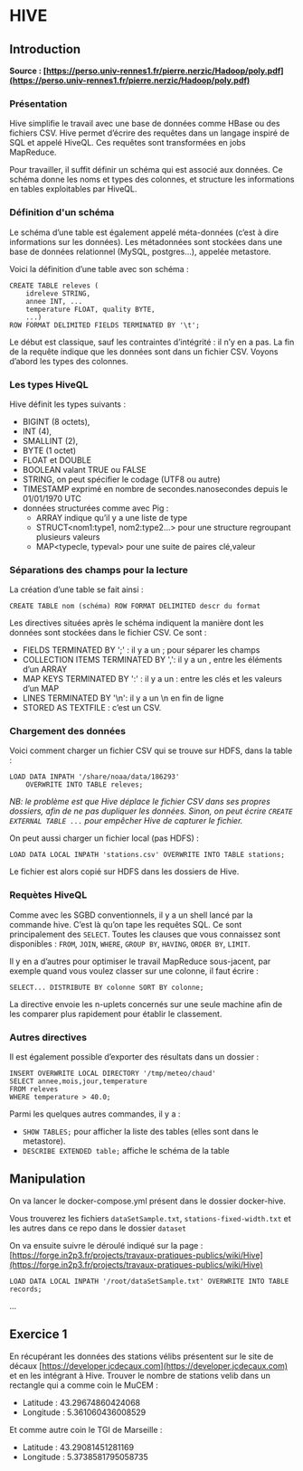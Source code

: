 # HIVE

## Introduction

**Source : [https://perso.univ-rennes1.fr/pierre.nerzic/Hadoop/poly.pdf](https://perso.univ-rennes1.fr/pierre.nerzic/Hadoop/poly.pdf)**

### Présentation

Hive simplifie le travail avec une base de données comme HBase ou des fichiers CSV. Hive permet d’écrire des requêtes
dans un langage inspiré de SQL et appelé HiveQL. Ces requêtes sont transformées en jobs MapReduce.

Pour travailler, il suffit définir un schéma qui est associé aux données. Ce schéma donne les noms et types des colonnes, et structure les informations en tables exploitables par HiveQL.

### Définition d'un schéma

Le schéma d’une table est également appelé méta-données (c’est à dire informations sur les données). Les métadonnées
sont stockées dans une base de données relationnel (MySQL, postgres...), appelée metastore.

Voici la définition d’une table avec son schéma :

	CREATE TABLE releves (
		idreleve STRING,
		annee INT, ...
		temperature FLOAT, quality BYTE,
		...)
	ROW FORMAT DELIMITED FIELDS TERMINATED BY '\t';
	
Le début est classique, sauf les contraintes d’intégrité : il n’y en a pas. La fin de la requête indique que les données sont dans un fichier CSV. Voyons d’abord les types des colonnes.

### Les types HiveQL

Hive définit les types suivants :

* BIGINT (8 octets),
* INT (4),
* SMALLINT (2),
* BYTE (1 octet)
* FLOAT et DOUBLE
* BOOLEAN valant TRUE ou FALSE
* STRING, on peut spécifier le codage (UTF8 ou autre)
* TIMESTAMP exprimé en nombre de secondes.nanosecondes depuis le 01/01/1970 UTC
* données structurées comme avec Pig :
	* ARRAY<type>
	indique qu’il y a une liste de
	type
	* STRUCT<nom1:type1, nom2:type2...>
	pour une structure regroupant plusieurs valeurs
	* MAP<typecle, typeval>
	pour une suite de paires clé,valeur
	
### Séparations des champs pour la lecture

La création d’une table se fait ainsi :

	CREATE TABLE nom (schéma) ROW FORMAT DELIMITED descr du format

Les directives situées après le schéma indiquent la manière dont les données sont stockées dans le fichier CSV. Ce sont :

* FIELDS TERMINATED BY ';' : il y a un ; pour séparer les champs
* COLLECTION ITEMS TERMINATED BY ',': il y a un , entre les éléments d’un ARRAY
* MAP KEYS TERMINATED BY ':' : il y a un : entre les clés et les valeurs d’un MAP
* LINES TERMINATED BY '\n': il y a un \n en fin de ligne
* STORED AS TEXTFILE : c’est un CSV.

### Chargement des données

Voici comment charger un fichier CSV qui se trouve sur HDFS, dans la table :

	LOAD DATA INPATH '/share/noaa/data/186293' 
		OVERWRITE INTO TABLE releves;

*NB: le problème est que Hive
déplace le fichier CSV dans ses propres dossiers, afin de ne pas dupliquer les données. Sinon, on peut écrire
`CREATE EXTERNAL TABLE ...`
pour empêcher Hive de capturer le fichier.*

On peut aussi charger un fichier local (pas HDFS) :

	LOAD DATA LOCAL INPATH 'stations.csv' OVERWRITE INTO TABLE stations;

Le fichier est alors copié sur HDFS dans les dossiers de Hive.

### Requètes HiveQL

Comme avec les SGBD conventionnels, il y a un shell lancé par la commande
hive. C’est là qu’on tape les requêtes
SQL. Ce sont principalement des `SELECT`. Toutes les clauses que vous connaissez sont disponibles : `FROM`, `JOIN`, `WHERE`, `GROUP BY`, `HAVING`, `ORDER BY`, `LIMIT`.

Il y en a d’autres pour optimiser le travail MapReduce sous-jacent, par exemple quand vous voulez classer sur une
colonne, il faut écrire :

	SELECT... DISTRIBUTE BY colonne SORT BY colonne;
	
La directive envoie les n-uplets concernés sur une seule machine afin de les comparer plus rapidement pour établir le
classement.

### Autres directives

Il est également possible d’exporter des résultats dans un dossier :

	INSERT OVERWRITE LOCAL DIRECTORY '/tmp/meteo/chaud'
	SELECT annee,mois,jour,temperature
	FROM releves
	WHERE temperature > 40.0;

Parmi les quelques autres commandes, il y a :

* `SHOW TABLES;` pour afficher la liste des tables (elles sont dans le metastore).
* `DESCRIBE EXTENDED table;` affiche le schéma de la table

## Manipulation

On va lancer le docker-compose.yml présent dans le dossier docker-hive.
	
Vous trouverez les fichiers `dataSetSample.txt`, `stations-fixed-width.txt` et les autres dans ce repo dans le dossier `dataset`

On va ensuite suivre le déroulé indiqué sur la page : [https://forge.in2p3.fr/projects/travaux-pratiques-publics/wiki/Hive](https://forge.in2p3.fr/projects/travaux-pratiques-publics/wiki/Hive)

	LOAD DATA LOCAL INPATH '/root/dataSetSample.txt' OVERWRITE INTO TABLE records;

...

## Exercice 1

En récupérant les données des stations vélibs présentent sur le site de décaux [https://developer.jcdecaux.com](https://developer.jcdecaux.com) et en les intégrant à Hive. Trouver le nombre de stations velib dans un rectangle qui a comme coin le MuCEM : 

* Latitude : 43.29674860424068
* Longitude : 5.361060436008529

Et comme autre coin le TGI de Marseille :

* Latitude : 43.29081451281169
* Longitude : 5.3738581795058735